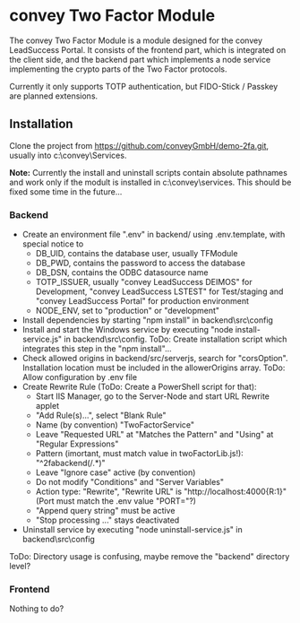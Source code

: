 # convey Two Factor Module

The convey Two Factor Module is a module designed for the convey LeadSuccess Portal.
It consists of the frontend part, which is integrated on the client side, and the backend part
which implements a node service implementing the crypto parts of the Two Factor protocols.

Currently it only supports TOTP authentication, but FIDO-Stick / Passkey are planned extensions.

## Installation

Clone the project from https://github.com/conveyGmbH/demo-2fa.git, usually into c:\convey\Services. 

**Note:** Currently the install and uninstall scripts contain absolute pathnames and work only
if the modult is installed in c:\convey\services. This should be fixed some time in the future...

### Backend

* Create an environment file ".env" in backend/ using .env.template, with special notice to
	* DB_UID, contains the database user, usually TFModule
    * DB_PWD, contains the password to access the database
	* DB_DSN, contains the ODBC datasource name
	* TOTP_ISSUER, usually "convey LeadSuccess DEIMOS" for Development, "convey LeadSuccess LSTEST" for Test/staging
      and "convey LeadSuccess Portal" for production environment
	* NODE_ENV, set to "production" or "development"
* Install dependencies by starting "npm install" in backend\src\config
* Install and start the Windows service by executing "node install-service.js" in backend\src\config. 
  ToDo: Create installation script which integrates this step in the "npm install"...
* Check allowed origins in backend/src/serverjs, search for "corsOption". Installation location must be 
  included in the allowerOrigins array. ToDo: Allow configuration by .env file
* Create Rewrite Rule (ToDo: Create a PowerShell script for that):
    * Start IIS Manager, go to the Server-Node and start URL Rewrite applet
	* "Add Rule(s)...", select "Blank Rule"
	* Name (by convention) "TwoFactorService"
	* Leave "Requested URL" at "Matches the Pattern" and "Using" at "Regular Expressions"
	* Pattern (imortant, must match value in twoFactorLib.js!): "^2fabackend(/.*)" 
	* Leave "Ignore case" active (by convention)
	* Do not modify "Conditions" and "Server Variables"
	* Action type: "Rewrite", "Rewrite URL" is "http://localhost:4000{R:1}" (Port must match the .env value "PORT="?)
	* "Append query string" must be active
	* "Stop processing ..." stays deactivated
* Uninstall service by executing "node uninstall-service.js" in backend\src\config

ToDo: Directory usage is confusing, maybe remove the "backend" directory level?

### Frontend

Nothing to do?